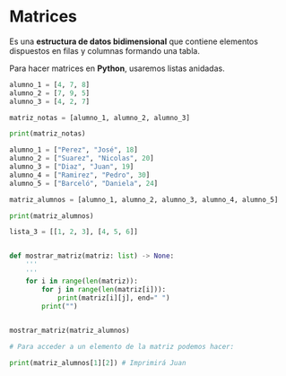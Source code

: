 # Matrices

Es una **estructura de datos bidimensional** que contiene elementos dispuestos en filas y columnas formando una tabla.

Para hacer matrices en **Python**, usaremos listas anidadas.

```python
alumno_1 = [4, 7, 8]
alumno_2 = [7, 9, 5]
alumno_3 = [4, 2, 7]

matriz_notas = [alumno_1, alumno_2, alumno_3]

print(matriz_notas)

alumno_1 = ["Perez", "José", 18]
alumno_2 = ["Suarez", "Nicolas", 20]
alumno_3 = ["Diaz", "Juan", 19]
alumno_4 = ["Ramirez", "Pedro", 30]
alumno_5 = ["Barceló", "Daniela", 24]

matriz_alumnos = [alumno_1, alumno_2, alumno_3, alumno_4, alumno_5]

print(matriz_alumnos)

lista_3 = [[1, 2, 3], [4, 5, 6]]


def mostrar_matriz(matriz: list) -> None:
    '''
    '''
    for i in range(len(matriz)):
        for j in range(len(matriz[i])):
            print(matriz[i][j], end=" ")
        print("")
        

mostrar_matriz(matriz_alumnos)

# Para acceder a un elemento de la matriz podemos hacer:

print(matriz_alumnos[1][2]) # Imprimirá Juan
```